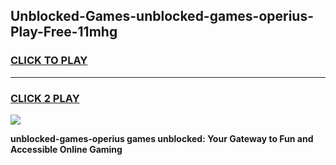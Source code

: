 
## Unblocked-Games-unblocked-games-operius-Play-Free-11mhg
<h3>
<a href="https://premium76.site?title=unblocked-games-operius&ref=21A">CLICK TO PLAY</a></h3>
<hr>

<h3>
<a href="https://premium76.site?title=unblocked-games-operius&ref=21A">CLICK 2 PLAY</a>
  
</h3>

<a href="https://premium76.site?title=unblocked-games-operius&ref=21A"><img src="https://clearcache.store/games.png"></a>


**unblocked-games-operius games unblocked: Your Gateway to Fun and Accessible Online Gaming**
